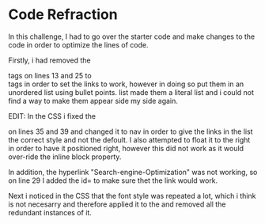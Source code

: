 # Code Refraction 
In this challenge, I had to go over the starter code and make changes to the code in order to optimize the lines of code.

Firstly, i had removed the <div> tags on lines 13 and 25 to <nav> tags in order to set the links to work, however in doing so put them in an unordered list using bullet points. list made them a literal list and i could not find a way to make them appear side my side again.

EDIT: In the CSS i fixed the <div> on lines 35 and 39 and changed it to nav in order to give the links in the list the correct style and not the defoult. I also attempted to float it to the right in order to have it positioned right, however this did not work as it would over-ride the inline block property.

In addition, the hyperlink "Search-engine-Optimization" was not working, so on line 29 I added the id= to make sure thet the link would work.

Next i noticed in the CSS that the font style was repeated a lot, which i think is not necesarry and therefore applied it to the <body> and removed all the redundant instances of it.

